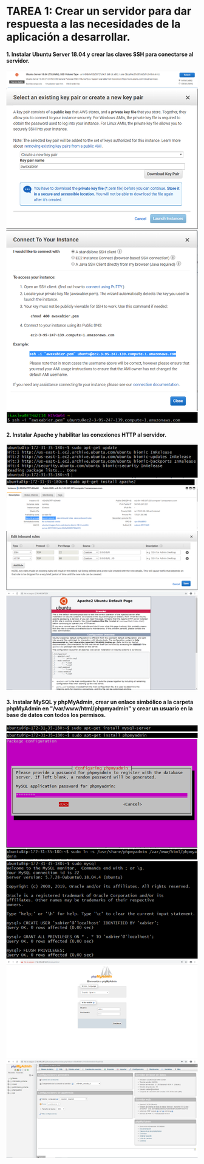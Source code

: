 # TAREA 1: Crear un servidor para dar respuesta a las necesidades de la aplicación a desarrollar.

#### 1. Instalar Ubuntu Server 18.04 y crear las claves SSH para conectarse al servidor.

![](images/1.PNG)
![](images/2.PNG)
![](images/3.PNG)
![](images/4.PNG)

#### 2. Instalar Apache y habilitar las conexiones HTTP al servidor.

![](images/5.PNG)
![](images/6.PNG)
![](images/7.PNG)
![](images/8.PNG)
![](images/9.PNG)

#### 3. Instalar MySQL y phpMyAdmin, crear un enlace simbólico a la carpeta phpMyAdmin en "/var/www/html/phpmyadmin" y crear un usuario en la base de datos con todos los permisos.

![](images/10.PNG)
![](images/11.PNG)
![](images/12.PNG)
![](images/13.PNG)
![](images/14.PNG)
![](images/15.PNG)
![](images/16.PNG)